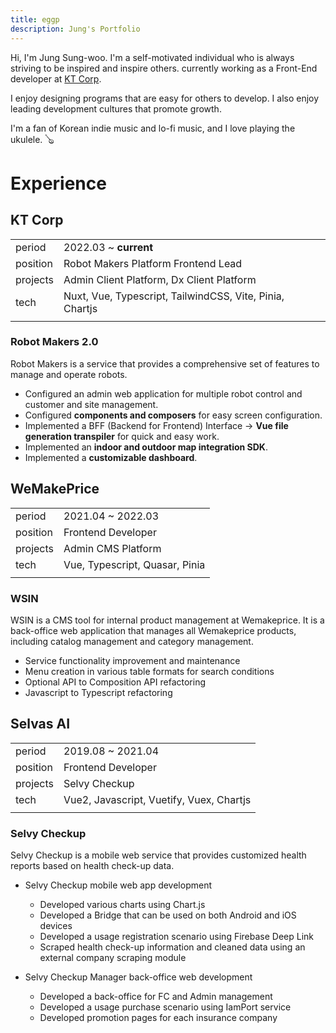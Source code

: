 ```yaml
---
title: eggp
description: Jung's Portfolio
---
```


Hi, I'm Jung Sung-woo. I'm a self-motivated individual who is always striving to be inspired and inspire others. currently working as a Front-End developer at [KT Corp](https://corp.kt.com/eng/).

I enjoy designing programs that are easy for others to develop. I also enjoy leading development cultures that promote growth.

I'm a fan of Korean indie music and lo-fi music, and I love playing the ukulele. 🪕


# Experience

## KT Corp
||                                                   |
|---|---------------------------------------------------|
|period| 2022.03 ~ **current**                             |
|position| Robot Makers Platform Frontend Lead               |
|projects| Admin Client Platform, Dx Client Platform         |
|tech| Nuxt, Vue, Typescript, TailwindCSS, Vite, Pinia, Chartjs |
||                                                   |

### Robot Makers 2.0

Robot Makers is a service that provides a comprehensive set of features to manage and operate robots.

- Configured an admin web application for multiple robot control and customer and site management.
- Configured **components and composers** for easy screen configuration.
- Implemented a BFF (Backend for Frontend) Interface → **Vue file generation transpiler** for quick and easy work.
- Implemented an **indoor and outdoor map integration SDK**.
- Implemented a **customizable dashboard**.

## WeMakePrice
||                                |
|---|--------------------------------|
|period| 2021.04 ~ 2022.03              |
|position| Frontend Developer             |
|projects| Admin CMS Platform             |
|tech| Vue, Typescript, Quasar, Pinia |
||                                |

### WSIN

WSIN is a CMS tool for internal product management at Wemakeprice. It is a back-office web application that manages all Wemakeprice products, including catalog management and category management.

- Service functionality improvement and maintenance
- Menu creation in various table formats for search conditions
- Optional API to Composition API refactoring
- Javascript to Typescript refactoring

## Selvas AI

||                                          |
|---|------------------------------------------|
|period| 2019.08 ~ 2021.04                        |
|position| Frontend Developer                       |
|projects| Selvy Checkup                            |
|tech| Vue2, Javascript, Vuetify, Vuex, Chartjs |
||                                          |

### Selvy Checkup

Selvy Checkup is a mobile web service that provides customized health reports based on health check-up data.

- Selvy Checkup mobile web app development
  - Developed various charts using Chart.js
  - Developed a Bridge that can be used on both Android and iOS devices
  - Developed a usage registration scenario using Firebase Deep Link
  - Scraped health check-up information and cleaned data using an external company scraping module

- Selvy Checkup Manager back-office web development
  - Developed a back-office for FC and Admin management
  - Developed a usage purchase scenario using IamPort service
  - Developed promotion pages for each insurance company
